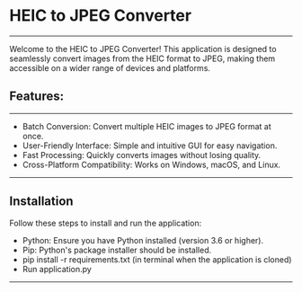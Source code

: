 # HEIC to JPEG Converter
____________________________________________
Welcome to the HEIC to JPEG Converter! This application is designed to seamlessly convert images from the HEIC format to JPEG, making them accessible on a wider range of devices and platforms.

## Features:
____________________________________________
- Batch Conversion: Convert multiple HEIC images to JPEG format at once.
- User-Friendly Interface: Simple and intuitive GUI for easy navigation.
- Fast Processing: Quickly converts images without losing quality.
- Cross-Platform Compatibility: Works on Windows, macOS, and Linux.
____________________________________________
## Installation
Follow these steps to install and run the application:

- Python: Ensure you have Python installed (version 3.6 or higher).
- Pip: Python's package installer should be installed.
- pip install -r requirements.txt (in terminal when the application is cloned)
- Run application.py
____________________________________________



